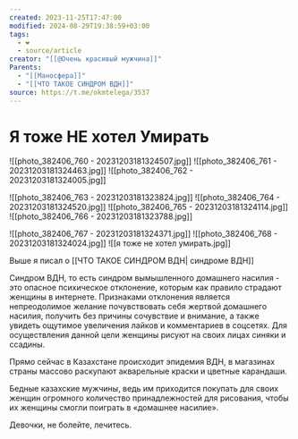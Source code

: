 ```yaml
---
created: 2023-11-25T17:47:00
modified: 2024-08-29T19:38:59+03:00
tags:
  - ❤
  - source/article
creator: "[[@Очень красивый мужчина]]"
Parents:
  - "[[Маносфера]]"
  - "[[ЧТО ТАКОЕ СИНДРОМ ВДН]]"
source: https://t.me/okmtelega/3537
---
```


# Я тоже НЕ хотел Умирать

![[photo_382406_760 - 20231203181324507.jpg]]
![[photo_382406_761 - 20231203181324463.jpg]]
![[photo_382406_762 - 20231203181324005.jpg]]

![[photo_382406_763 - 20231203181323824.jpg]]
![[photo_382406_764 - 20231203181324520.jpg]]
![[photo_382406_765 - 20231203181324114.jpg]]
![[photo_382406_766 - 20231203181323788.jpg]]

![[photo_382406_767 - 20231203181324371.jpg]]
![[photo_382406_768 - 20231203181324024.jpg]]
![[я тоже не хотел умирать.jpg]]


Выше я писал о [[ЧТО ТАКОЕ СИНДРОМ ВДН| синдроме ВДН]]

Синдром ВДН, то есть синдром вымышленного домашнего насилия - это опасное психическое отклонение, которым как правило страдают женщины в интернете. Признаками отклонения является непреодолимое желание почувствовать себя жертвой домашнего насилия, получить без причины сочувствие и внимание, а также увидеть ощутимое увеличения лайков и комментариев в соцсетях. Для осуществления данной цели женщины рисуют на своих лицах синяки и ссадины. 

Прямо сейчас в Казахстане происходит эпидемия ВДН, в магазинах страны массово раскупают акварельные краски и цветные карандаши.
 
Бедные казахские мужчины, ведь им приходится покупать для своих женщин огромного количество принадлежностей для рисования, чтобы их женщины смогли поиграть в «домашнее насилие».

Девочки, не болейте, лечитесь.
